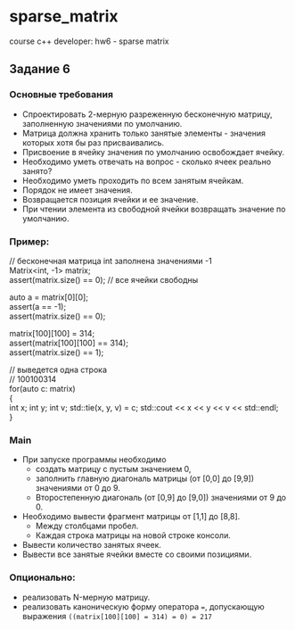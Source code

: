 # sparse_matrix
course c++ developer: hw6 - sparse matrix

## Задание 6  

### Основные требования
- Спроектировать 2-мерную разреженную бесконечную матрицу, заполненную значениями по умолчанию. 
- Матрица должна хранить только занятые элементы - значения которых хотя бы раз присваивались. 
- Присвоение в ячейку значения по умолчанию освобождает ячейку. 
- Необходимо уметь отвечать на вопрос - сколько ячеек реально занято? 
- Необходимо уметь проходить по всем занятым ячейкам. 
- Порядок не имеет значения. 
- Возвращается позиция ячейки и ее значение. 
- При чтении элемента из свободной ячейки возвращать значение по умолчанию.

### Пример:

// бесконечная матрица int заполнена значениями -1     
Matrix<int, -1> matrix;     
assert(matrix.size() == 0); // все ячейки свободны       

auto a = matrix[0][0];     
assert(a == -1);     
assert(matrix.size() == 0);       

matrix[100][100] = 314;     
assert(matrix[100][100] == 314);     
assert(matrix.size() == 1);       

// выведется одна строка     
// 100100314     
for(auto c: matrix)     
{         
	int x;
	int y;
	int v;
	std::tie(x, y, v) = c;
	std::cout << x << y << v << std::endl;     
}

### Main
- При запуске программы необходимо 
	- создать матрицу с пустым значением 0, 
	- заполнить главную диагональ матрицы (от [0,0] до [9,9]) значениями от 0 до 9. 
	- Второстепенную диагональ (от [0,9] до [9,0]) значениями от 9 до 0. 
- Необходимо вывести фрагмент матрицы от [1,1] до [8,8]. 
	- Между столбцами пробел. 
	- Каждая строка матрицы на новой строке консоли. 
- Вывести количество занятых ячеек. 
- Вывести все занятые ячейки вместе со своими позициями. 

### Опционально: 
- реализовать N-мерную матрицу. 
- реализовать каноническую форму оператора `=`, допускающую выражения 
`((matrix[100][100] = 314) = 0) = 217` 
